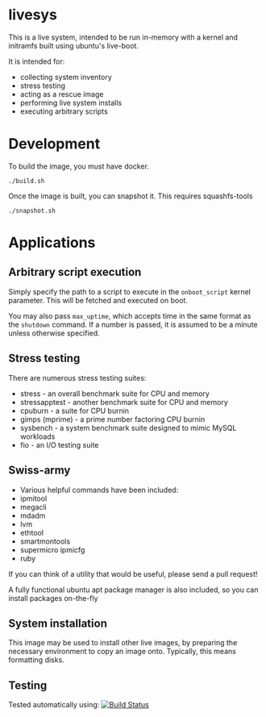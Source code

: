 # livesys

This is a live system, intended to be run in-memory with a kernel and initramfs built using ubuntu's live-boot.

It is intended for:

* collecting system inventory
* stress testing
* acting as a rescue image
* performing live system installs
* executing arbitrary scripts

# Development

To build the image, you must have docker.

```
./build.sh
```

Once the image is built, you can snapshot it. This requires squashfs-tools

```
./snapshot.sh
```

# Applications

## Arbitrary script execution

Simply specify the path to a script to execute in the ```onboot_script``` kernel parameter. This will be fetched and executed on boot.

You may also pass ```max_uptime```, which accepts time in the same format as the ```shutdown``` command. If a number is passed, it is assumed to be a minute unless otherwise specified.

## Stress testing

There are numerous stress testing suites:

* stress - an overall benchmark suite for CPU and memory
* stressapptest - another benchmark suite for CPU and memory
* cpuburn - a suite for CPU burnin
* gimps (mprime) - a prime number factoring CPU burnin
* sysbench - a system benchmark suite designed to mimic MySQL workloads
* fio - an I/O testing suite

## Swiss-army

* Various helpful commands have been included:
 * ipmitool
 * megacli
 * mdadm
 * lvm
 * ethtool
 * smartmontools
 * supermicro ipmicfg
 * ruby

If you can think of a utility that would be useful, please send a pull request!

A fully functional ubuntu apt package manager is also included, so you can install packages on-the-fly

## System installation

This image may be used to install other live images, by preparing the necessary environment to copy an image onto. Typically, this means formatting disks.

## Testing
Tested automatically using: [![Build Status](https://travis-ci.org/Shopify/livesys.svg?branch=master)](https://travis-ci.org/Shopify/livesys)
